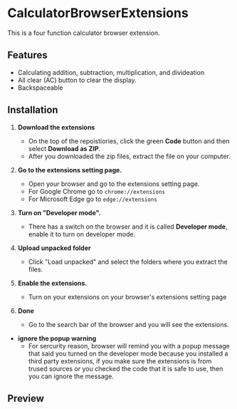 # CalculatorBrowserExtensions
This is a four function calculator browser extension.
## Features 
- Calculating addition, subtraction, multiplication, and divideation
- All clear (AC) button to clear the display.
- Backspaceable

## Installation
1. **Download the extensions**
   - On the top of the repoistiories, click the green **Code** button and then select **Download as ZIP**.
   - After you downloaded the zip files, extract the file on your computer.
   
3. **Go to the extensions setting page.**
   - Open your browser and go to the extensions setting page.
   - For Google Chrome go to ````chrome://extensions```` 
   - For Microsoft Edge go to ````edge://extensions````
4. **Turn on "Developer mode".**
   - There has a switch on the browser and it is called **Developer mode**, enable it to turn on developer mode.
5. **Upload unpacked folder**
   - Click "Load unpacked" and select the folders where you extract the files.
6. **Enable the extensions.**
   - Turn on your extensions on your browser's extensions setting page
7. **Done**
   - Go to the search bar of the browser and you will see the extensions.
  
- **ignore the popup warning**
  - For sercurity reason, browser will remind you with a popup message that said you turned on the developer mode because you installed a third party extensions, if you make sure the extensions is from trused sources or you checked the code that it is safe to use, then you can ignore the message.

## Preview